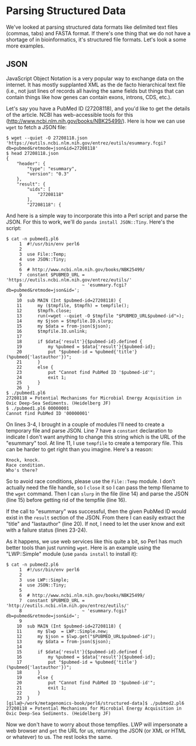 # Parsing Structured Data

We've looked at parsing structured data formats like delimited text files (commas, tabs) and FASTA format.  If there's one thing that we do not have a shortage of in bioinformatics, it's structured file formats.  Let's look a some more examples.

## JSON

JavaScript Object Notation is a very popular way to exchange data on the internet.  It has mostly supplanted XML as the de facto hierarchical text file (i.e., not just lines of records all having the same fields but things that can contain things like how genes can contain exons, introns, CDS, etc.).  

Let's say you have a PubMed ID (27208118), and you'd like to get the details of the article.  NCBI has web-accessible tools for this (http://www.ncbi.nlm.nih.gov/books/NBK25499/).  Here is how we can use ```wget``` to fetch a JSON file:

```
$ wget --quiet -O 27208118.json 'https://eutils.ncbi.nlm.nih.gov/entrez/eutils/esummary.fcgi?db=pubmed&retmode=json&id=27208118'
$ head 27208118.json
{
    "header": {
        "type": "esummary",
        "version": "0.3"
    },
    "result": {
        "uids": [
            "27208118"
        ],
        "27208118": {
```

And here is a simple way to incorporate this into a Perl script and parse the JSON.  For this to work, we'll do ```panda install JSON::Tiny```.  Here's the script:

```
$ cat -n pubmed1.pl6
     1 	#!/usr/bin/env perl6
     2
     3 	use File::Temp;
     4 	use JSON::Tiny;
     5
     6 	# http://www.ncbi.nlm.nih.gov/books/NBK25499/
     7 	constant $PUBMED_URL = 'https://eutils.ncbi.nlm.nih.gov/entrez/eutils/'
     8 	                     ~ 'esummary.fcgi?db=pubmed&retmode=json&id=';
     9
    10 	sub MAIN (Int $pubmed-id=27208118) {
    11 	    my ($tmpfile, $tmpfh) = tempfile();
    12 	    $tmpfh.close;
    13 	    run(«wget --quiet -O $tmpfile "$PUBMED_URL$pubmed-id"»);
    14 	    my $json = $tmpfile.IO.slurp;
    15 	    my $data = from-json($json);
    16 	    $tmpfile.IO.unlink;
    17
    18 	    if $data{'result'}{$pubmed-id}.defined {
    19 	        my %pubmed = $data{'result'}{$pubmed-id};
    20 	        put "$pubmed-id = %pubmed{'title'} (%pubmed{'lastauthor'})";
    21 	    }
    22 	    else {
    23 	        put "Cannot find PubMed ID '$pubmed-id'";
    24 	        exit 1;
    25 	    }
    26 	}
$ ./pubmed1.pl6
27208118 = Potential Mechanisms for Microbial Energy Acquisition in Oxic Deep-Sea Sediments. (Heidelberg JF)
$ ./pubmed1.pl6 00000001
Cannot find PubMed ID '00000001'
```

On lines 3-4, I brought in a couple of modules I'll need to create a temporary file and parse JSON.  Line 7 have a ```constant``` declaration to indicate I don't want anything to change this string which is the URL of the "esummary" tool.  At line 11, I use ```tempfile``` to create a temporary file.  This can be harder to get right than you imagine.  Here's a reason:

```
Knock, knock.
Race condition.
Who's there?
```

So to avoid race conditions, please use the ```File::Temp``` module.  I don't actually need the file handle, so I ```close``` it so I can pass the temp filename to the ```wget``` command.  Then I can ```slurp``` in the file (line 14) and parse the JSON (line 15) before getting rid of the tempfile (line 16). 

If the call to "esummary" was successful, then the given PubMed ID would exist in the ```result``` section of the JSON.  From there I can easily extract the "title" and "lastauthor" (line 20).  If not, I need to let the user know and exit with a failure status (lines 23-24).

As it happens, we use web services like this quite a bit, so Perl has much better tools than just running ```wget```.  Here is an example using the "LWP::Simple" module (use ```panda install``` to install it):

```
$ cat -n pubmed2.pl6
     1 	#!/usr/bin/env perl6
     2
     3 	use LWP::Simple;
     4 	use JSON::Tiny;
     5
     6 	# http://www.ncbi.nlm.nih.gov/books/NBK25499/
     7 	constant $PUBMED_URL = 'http://eutils.ncbi.nlm.nih.gov/entrez/eutils/'
     8 	                     ~ 'esummary.fcgi?db=pubmed&retmode=json&id=';
     9
    10 	sub MAIN (Int $pubmed-id=27208118) {
    11 	    my $lwp  = LWP::Simple.new;
    12 	    my $json = $lwp.get("$PUBMED_URL$pubmed-id");
    13 	    my $data = from-json($json);
    14
    15 	    if $data{'result'}{$pubmed-id}.defined {
    16 	        my %pubmed = $data{'result'}{$pubmed-id};
    17 	        put "$pubmed-id = %pubmed{'title'} (%pubmed{'lastauthor'})";
    18 	    }
    19 	    else {
    20 	        put "Cannot find PubMed ID '$pubmed-id'";
    21 	        exit 1;
    22 	    }
    23 	}
[gila@~/work/metagenomics-book/perl6/structured-data]$ ./pubmed2.pl6
27208118 = Potential Mechanisms for Microbial Energy Acquisition in Oxic Deep-Sea Sediments. (Heidelberg JF)
```

Now we don't have to worry about those tempfiles.  LWP will impersonate a web browser and ```get``` the URL for us, returning the JSON (or XML or HTML or whatever) to us.  The rest looks the same.
